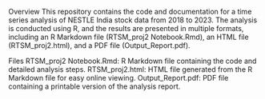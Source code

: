 Overview
This repository contains the code and documentation for a time series analysis of NESTLE India stock data from 2018 to 2023. The analysis is conducted using R, and the results are presented in multiple formats, including an R Markdown file (RTSM_proj2 Notebook.Rmd), an HTML file (RTSM_proj2.html), and a PDF file (Output_Report.pdf).

Files
RTSM_proj2 Notebook.Rmd: R Markdown file containing the code and detailed analysis steps.
RTSM_proj2.html: HTML file generated from the R Markdown file for easy online viewing.
Output_Report.pdf: PDF file containing a printable version of the analysis report.
